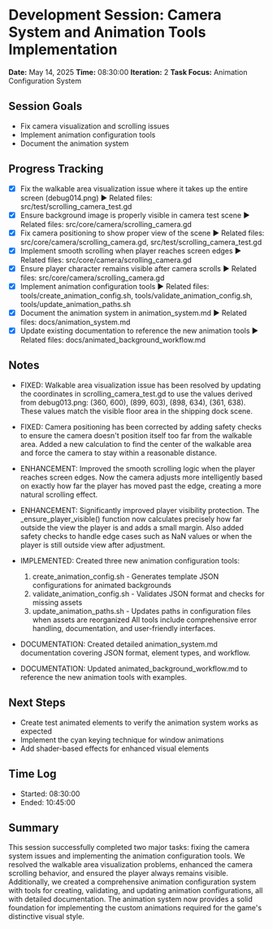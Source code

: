 # Development Session: Camera System and Animation Tools Implementation
**Date:** May 14, 2025
**Time:** 08:30:00
**Iteration:** 2
**Task Focus:** Animation Configuration System

## Session Goals
- Fix camera visualization and scrolling issues
- Implement animation configuration tools
- Document the animation system

## Progress Tracking
- [x] Fix the walkable area visualization issue where it takes up the entire screen (debug014.png)
  ▶ Related files: src/test/scrolling_camera_test.gd
- [x] Ensure background image is properly visible in camera test scene
  ▶ Related files: src/core/camera/scrolling_camera.gd
- [x] Fix camera positioning to show proper view of the scene
  ▶ Related files: src/core/camera/scrolling_camera.gd, src/test/scrolling_camera_test.gd
- [x] Implement smooth scrolling when player reaches screen edges
  ▶ Related files: src/core/camera/scrolling_camera.gd
- [x] Ensure player character remains visible after camera scrolls
  ▶ Related files: src/core/camera/scrolling_camera.gd
- [x] Implement animation configuration tools
  ▶ Related files: tools/create_animation_config.sh, tools/validate_animation_config.sh, tools/update_animation_paths.sh
- [x] Document the animation system in animation_system.md
  ▶ Related files: docs/animation_system.md
- [x] Update existing documentation to reference the new animation tools
  ▶ Related files: docs/animated_background_workflow.md

## Notes
- FIXED: Walkable area visualization issue has been resolved by updating the coordinates in scrolling_camera_test.gd to use the values derived from debug013.png: (360, 600), (899, 603), (898, 634), (361, 638). These values match the visible floor area in the shipping dock scene.

- FIXED: Camera positioning has been corrected by adding safety checks to ensure the camera doesn't position itself too far from the walkable area. Added a new calculation to find the center of the walkable area and force the camera to stay within a reasonable distance.

- ENHANCEMENT: Improved the smooth scrolling logic when the player reaches screen edges. Now the camera adjusts more intelligently based on exactly how far the player has moved past the edge, creating a more natural scrolling effect.

- ENHANCEMENT: Significantly improved player visibility protection. The _ensure_player_visible() function now calculates precisely how far outside the view the player is and adds a small margin. Also added safety checks to handle edge cases such as NaN values or when the player is still outside view after adjustment.

- IMPLEMENTED: Created three new animation configuration tools:
  1. create_animation_config.sh - Generates template JSON configurations for animated backgrounds
  2. validate_animation_config.sh - Validates JSON format and checks for missing assets
  3. update_animation_paths.sh - Updates paths in configuration files when assets are reorganized
  All tools include comprehensive error handling, documentation, and user-friendly interfaces.

- DOCUMENTATION: Created detailed animation_system.md documentation covering JSON format, element types, and workflow.

- DOCUMENTATION: Updated animated_background_workflow.md to reference the new animation tools with examples.

## Next Steps
- Create test animated elements to verify the animation system works as expected
- Implement the cyan keying technique for window animations
- Add shader-based effects for enhanced visual elements

## Time Log
- Started: 08:30:00
- Ended: 10:45:00

## Summary
This session successfully completed two major tasks: fixing the camera system issues and implementing the animation configuration tools. We resolved the walkable area visualization problems, enhanced the camera scrolling behavior, and ensured the player always remains visible. Additionally, we created a comprehensive animation configuration system with tools for creating, validating, and updating animation configurations, all with detailed documentation. The animation system now provides a solid foundation for implementing the custom animations required for the game's distinctive visual style.